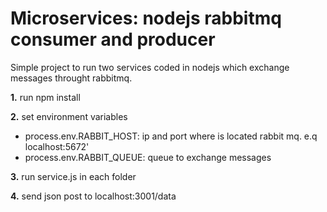 # Microservices: nodejs rabbitmq consumer and producer

Simple project to run two services coded in nodejs which exchange messages throught rabbitmq.

**1.** run npm install

**2.** set environment variables 

* process.env.RABBIT_HOST: ip and port where is located rabbit mq. e.q localhost:5672'
* process.env.RABBIT_QUEUE: queue to exchange messages
          
**3.** run service.js in each folder

**4.** send json post to localhost:3001/data
